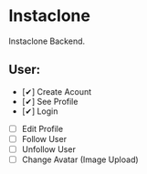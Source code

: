# Instaclone

Instaclone Backend.

## User:

- [✔] Create Acount
- [✔] See Profile
- [✔] Login
- [ ] Edit Profile
- [ ] Follow User
- [ ] Unfollow User
- [ ] Change Avatar (Image Upload)
